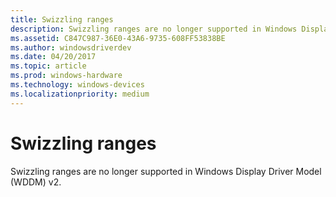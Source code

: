 ```yaml
---
title: Swizzling ranges
description: Swizzling ranges are no longer supported in Windows Display Driver Model (WDDM) v2.
ms.assetid: C847C987-36E0-43A6-9735-608FF53838BE
ms.author: windowsdriverdev
ms.date: 04/20/2017
ms.topic: article
ms.prod: windows-hardware
ms.technology: windows-devices
ms.localizationpriority: medium
---
```


# Swizzling ranges


Swizzling ranges are no longer supported in Windows Display Driver Model (WDDM) v2.

 

 





